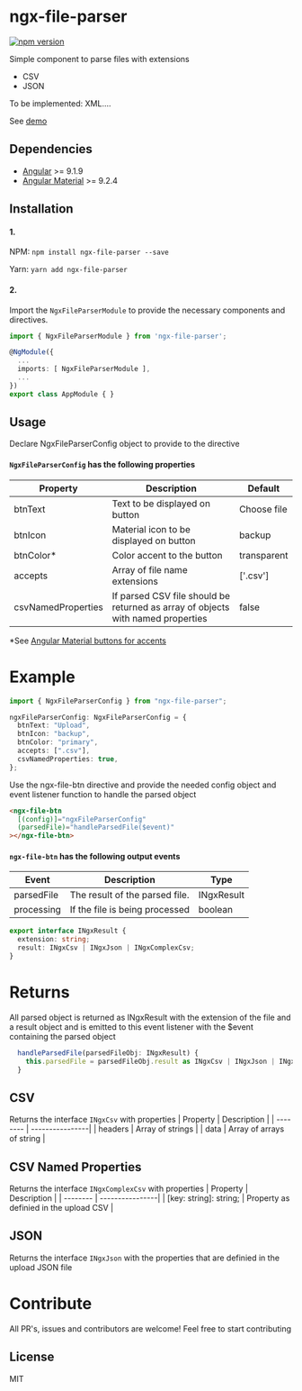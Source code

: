 # ngx-file-parser

[![npm version](http://img.shields.io/npm/v/ngx-file-parser.svg?style=flat)](https://npmjs.org/package/ngx-file-parser)

Simple component to parse files with extensions

- CSV
- JSON

To be implemented: XML....

See [demo](https://ngx-file-parser.web.app/)

## Dependencies

- [Angular](https://angular.io) >= 9.1.9
- [Angular Material](https://material.angular.io/) >= 9.2.4

## Installation

#### 1.

NPM:
`npm install ngx-file-parser --save`

Yarn:
`yarn add ngx-file-parser`

#### 2.

Import the `NgxFileParserModule` to provide the necessary components and directives.

```ts
import { NgxFileParserModule } from 'ngx-file-parser';

@NgModule({
  ...
  imports: [ NgxFileParserModule ],
  ...
})
export class AppModule { }
```

## Usage

Declare NgxFileParserConfig object to provide to the directive

#### `NgxFileParserConfig` has the following properties

| Property           | Description                                                                     | Default     |
| ------------------ | ------------------------------------------------------------------------------- | ----------- |
| btnText            | Text to be displayed on button                                                  | Choose file |
| btnIcon            | Material icon to be displayed on button                                         | backup      |
| btnColor\*         | Color accent to the button                                                      | transparent |
| accepts            | Array of file name extensions                                                   | ['.csv']    |
| csvNamedProperties | If parsed CSV file should be returned as array of objects with named properties | false       |

\*See [Angular Material buttons for accents](https://material.angular.io/components/button/overview)

# Example

```ts
import { NgxFileParserConfig } from "ngx-file-parser";

ngxFileParserConfig: NgxFileParserConfig = {
  btnText: "Upload",
  btnIcon: "backup",
  btnColor: "primary",
  accepts: [".csv"],
  csvNamedProperties: true,
};
```

Use the ngx-file-btn directive and provide the needed config object and event listener function to handle the parsed object

```html
<ngx-file-btn
  [(config)]="ngxFileParserConfig"
  (parsedFile)="handleParsedFile($event)"
></ngx-file-btn>
```

#### `ngx-file-btn` has the following output events

| Event      | Description                    | Type       |
| ---------- | ------------------------------ | ---------- |
| parsedFile | The result of the parsed file. | INgxResult |
| processing | If the file is being processed | boolean    |

```ts
export interface INgxResult {
  extension: string;
  result: INgxCsv | INgxJson | INgxComplexCsv;
}
```

# Returns

All parsed object is returned as INgxResult with the extension of the file and a result object and is emitted to this event listener with the \$event containing the parsed object

```ts
  handleParsedFile(parsedFileObj: INgxResult) {
    this.parsedFile = parsedFileObj.result as INgxCsv | INgxJson | INgxComplexCsv;
  }
```

## CSV

Returns the interface `INgxCsv` with properties
| Property | Description |
| -------- | ----------------|
| headers | Array of strings |
| data | Array of arrays of string |

## CSV Named Properties

Returns the interface `INgxComplexCsv` with properties
| Property | Description |
| -------- | ----------------|
| [key: string]: string; | Property as definied in the upload CSV |

## JSON

Returns the interface `INgxJson` with the properties that are definied in the upload JSON file

# Contribute

All PR's, issues and contributors are welcome! Feel free to start contributing

## License

MIT
